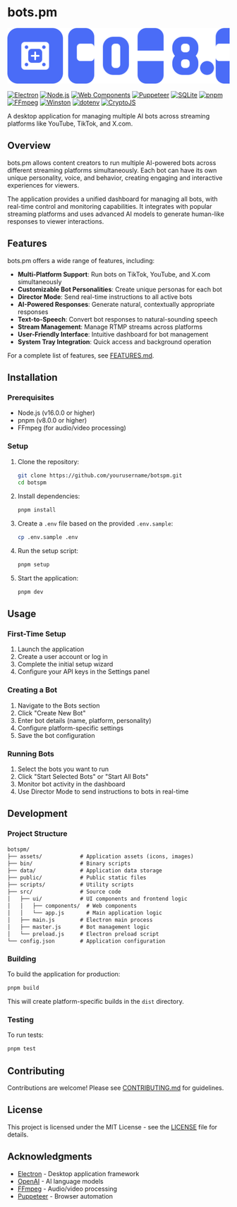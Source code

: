 # bots.pm

![bots.pm Logo](assets/logo.svg)

[![Electron](https://img.shields.io/badge/Electron-47848F?logo=electron&logoColor=fff&style=for-the-badge)](https://www.electronjs.org/)
[![Node.js](https://img.shields.io/badge/Node.js-339933?logo=nodedotjs&logoColor=fff&style=for-the-badge)](https://nodejs.org/)
[![Web Components](https://img.shields.io/badge/Web%20Components-29ABE2?logo=webcomponents.org&logoColor=fff&style=for-the-badge)](https://www.webcomponents.org/)
[![Puppeteer](https://img.shields.io/badge/Puppeteer-40B5A4?logo=puppeteer&logoColor=fff&style=for-the-badge)](https://pptr.dev/)
[![SQLite](https://img.shields.io/badge/SQLite-003B57?logo=sqlite&logoColor=fff&style=for-the-badge)](https://www.sqlite.org/)
[![pnpm](https://img.shields.io/badge/pnpm-F69220?logo=pnpm&logoColor=fff&style=for-the-badge)](https://pnpm.io/)
[![FFmpeg](https://img.shields.io/badge/FFmpeg-007808?logo=ffmpeg&logoColor=fff&style=for-the-badge)](https://ffmpeg.org/)
[![Winston](https://img.shields.io/badge/Winston-231F20?logo=winston&logoColor=fff&style=for-the-badge)](https://github.com/winstonjs/winston)
[![dotenv](https://img.shields.io/badge/dotenv-ECD53F?logo=dotenv&logoColor=000&style=for-the-badge)](https://github.com/motdotla/dotenv)
[![CryptoJS](https://img.shields.io/badge/CryptoJS-000000?logo=crypto&logoColor=fff&style=for-the-badge)](https://github.com/brix/crypto-js)

A desktop application for managing multiple AI bots across streaming platforms like YouTube, TikTok, and X.com.

## Overview

bots.pm allows content creators to run multiple AI-powered bots across different streaming platforms simultaneously. Each bot can have its own unique personality, voice, and behavior, creating engaging and interactive experiences for viewers.

The application provides a unified dashboard for managing all bots, with real-time control and monitoring capabilities. It integrates with popular streaming platforms and uses advanced AI models to generate human-like responses to viewer interactions.

## Features

bots.pm offers a wide range of features, including:

- **Multi-Platform Support**: Run bots on TikTok, YouTube, and X.com simultaneously
- **Customizable Bot Personalities**: Create unique personas for each bot
- **Director Mode**: Send real-time instructions to all active bots
- **AI-Powered Responses**: Generate natural, contextually appropriate responses
- **Text-to-Speech**: Convert bot responses to natural-sounding speech
- **Stream Management**: Manage RTMP streams across platforms
- **User-Friendly Interface**: Intuitive dashboard for bot management
- **System Tray Integration**: Quick access and background operation

For a complete list of features, see [FEATURES.md](FEATURES.md).

## Installation

### Prerequisites

- Node.js (v16.0.0 or higher)
- pnpm (v8.0.0 or higher)
- FFmpeg (for audio/video processing)

### Setup

1. Clone the repository:
   ```bash
   git clone https://github.com/yourusername/botspm.git
   cd botspm
   ```

2. Install dependencies:
   ```bash
   pnpm install
   ```

3. Create a `.env` file based on the provided `.env.sample`:
   ```bash
   cp .env.sample .env
   ```

4. Run the setup script:
   ```bash
   pnpm setup
   ```

5. Start the application:
   ```bash
   pnpm dev
   ```

## Usage

### First-Time Setup

1. Launch the application
2. Create a user account or log in
3. Complete the initial setup wizard
4. Configure your API keys in the Settings panel

### Creating a Bot

1. Navigate to the Bots section
2. Click "Create New Bot"
3. Enter bot details (name, platform, personality)
4. Configure platform-specific settings
5. Save the bot configuration

### Running Bots

1. Select the bots you want to run
2. Click "Start Selected Bots" or "Start All Bots"
3. Monitor bot activity in the dashboard
4. Use Director Mode to send instructions to bots in real-time

## Development

### Project Structure

```
botspm/
├── assets/            # Application assets (icons, images)
├── bin/               # Binary scripts
├── data/              # Application data storage
├── public/            # Public static files
├── scripts/           # Utility scripts
├── src/               # Source code
│   ├── ui/            # UI components and frontend logic
│   │   ├── components/  # Web components
│   │   └── app.js       # Main application logic
│   ├── main.js        # Electron main process
│   ├── master.js      # Bot management logic
│   └── preload.js     # Electron preload script
└── config.json        # Application configuration
```

### Building

To build the application for production:

```bash
pnpm build
```

This will create platform-specific builds in the `dist` directory.

### Testing

To run tests:

```bash
pnpm test
```

## Contributing

Contributions are welcome! Please see [CONTRIBUTING.md](CONTRIBUTING.md) for guidelines.

## License

This project is licensed under the MIT License - see the [LICENSE](LICENSE) file for details.

## Acknowledgments

- [Electron](https://www.electronjs.org/) - Desktop application framework
- [OpenAI](https://openai.com/) - AI language models
- [FFmpeg](https://ffmpeg.org/) - Audio/video processing
- [Puppeteer](https://pptr.dev/) - Browser automation
